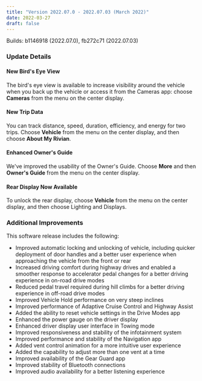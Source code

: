 ```yaml
---
title: "Version 2022.07.0 - 2022.07.03 (March 2022)"
date: 2022-03-27
draft: false
---
```

Builds: b1146918 (2022.07.0), fb272c71 (2022.07.03)

### Update Details

#### New Bird's Eye View
The bird's eye view is available to increase visibility around the vehicle when you back up the vehicle or access it from
the Cameras app: choose **Cameras** from the menu on the center display.

#### New Trip Data
You can track distance, speed, duration, efficiency, and energy for two trips. Choose **Vehicle** from the menu on the center display, and then choose **About My Rivian**.

#### Enhanced Owner's Guide
We've improved the usability of the Owner's Guide. Choose **More** and then **Owner's Guide** from the menu on the center display.

#### Rear Display Now Available
To unlock the rear display, choose **Vehicle** from the menu on the center display, and then choose Lighting and Displays.

### Additional Improvements
This software release includes the following:
* Improved automatic locking and unlocking of vehicle, including quicker deployment of door handles and a better user experience when approaching the vehicle from the front or rear
* Increased driving comfort during highway drives and enabled a smoother response to accelerator pedal changes for a better driving experience in on-road drive modes
* Reduced pedal travel required during hill climbs for a better driving experience in off-road drive modes
* Improved Vehicle Hold performance on very steep inclines
* Improved performance of Adaptive Cruise Control and Highway Assist
* Added the ability to reset vehicle settings in the Drive Modes app
* Enhanced the power gauge on the driver display
* Enhanced driver display user interface in Towing mode
* Improved responsiveness and stability of the infotainment system
* Improved performance and stability of the Navigation app
* Added vent control animation for a more intuitive user experience
* Added the capability to adjust more than one vent at a time
* Improved availability of the Gear Guard app
* Improved stability of Bluetooth connections
* Improved audio availability for a better listening experience